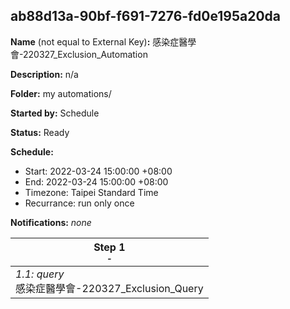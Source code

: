 ## ab88d13a-90bf-f691-7276-fd0e195a20da

**Name** (not equal to External Key)**:** 感染症醫學會-220327_Exclusion_Automation

**Description:** n/a

**Folder:** my automations/

**Started by:** Schedule

**Status:** Ready

**Schedule:**

* Start: 2022-03-24 15:00:00 +08:00
* End: 2022-03-24 15:00:00 +08:00
* Timezone: Taipei Standard Time
* Recurrance: run only once

**Notifications:** _none_


| Step 1<br>_<small>-</small>_ |
| --- |
| _1.1: query_<br>感染症醫學會-220327_Exclusion_Query |
